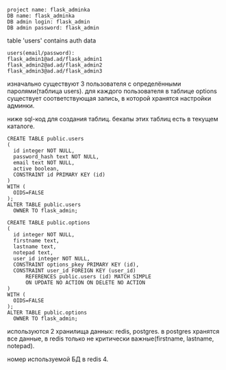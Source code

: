 ```
project name: flask_adminka
DB name: flask_adminka
DB admin login: flask_admin
DB admin password: flask_admin
```

table 'users' contains auth data
```
users(email/password):
flask_admin1@ad.ad/flask_admin1
flask_admin2@ad.ad/flask_admin2
flask_admin3@ad.ad/flask_admin3
```

изначально существуют 3 пользователя с определёнными паролями(таблица users). для каждого пользователя в таблице options существует соответствующая запись, в которой хранятся настройки админки.

ниже sql-код для создания таблиц. бекапы этих таблиц есть в текущем каталоге.

```
CREATE TABLE public.users
(
  id integer NOT NULL,
  password_hash text NOT NULL,
  email text NOT NULL,
  active boolean,
  CONSTRAINT id PRIMARY KEY (id)
)
WITH (
  OIDS=FALSE
);
ALTER TABLE public.users
  OWNER TO flask_admin;
```

```
CREATE TABLE public.options
(
  id integer NOT NULL,
  firstname text,
  lastname text,
  notepad text,
  user_id integer NOT NULL,
  CONSTRAINT options_pkey PRIMARY KEY (id),
  CONSTRAINT user_id FOREIGN KEY (user_id)
      REFERENCES public.users (id) MATCH SIMPLE
      ON UPDATE NO ACTION ON DELETE NO ACTION
)
WITH (
  OIDS=FALSE
);
ALTER TABLE public.options
  OWNER TO flask_admin;

```

используются 2 хранилища данных: redis, postgres. в postgres хранятся все данные, в redis только не критически важные(firstname, lastname, notepad).

номер используемой БД в redis 4.



